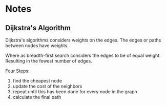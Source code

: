 # Notes

## Dijkstra's Algorithm

Dijkstra's algorithms considers weights on the edges. The edges or paths between nodes have weights.

Where as breadth-first search considers the edges to be of equal weight. Resulting in the fewest number of edges.

Four Steps:
1. find the cheapest node
2. update the cost of the neighbors
3. repeat until this has been done for every node in the graph
4. calculate the final path

